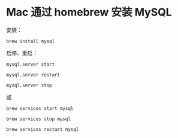 # Mac 通过 homebrew 安装 MySQL

安装：

`brew install mysql`

启停、重启：

`mysql.server start`

`mysql.server restart`

`mysql.server stop`

或

`brew services start mysql`

`brew services stop mysql`

`brew services restart mysql`